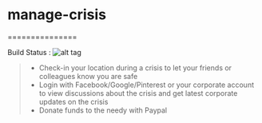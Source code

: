 # manage-crisis
===============

Build Status : ![alt tag](https://travis-ci.org/shabeermothi/manage-crisis.svg?branch=master)

> - Check-in your location during a crisis to let your friends or colleagues know you are safe
> - Login with Facebook/Google/Pinterest or your corporate account to view discussions about the crisis and get latest corporate updates on the crisis
> - Donate funds to the needy with Paypal